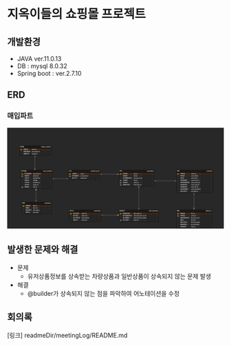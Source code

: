 # 지옥이들의 쇼핑몰 프로젝트
## 개발환경
- JAVA ver.11.0.13
- DB : mysql 8.0.32
- Spring boot : ver.2.7.10

## ERD
### 매입파트
<img src="img/purchase-erd.png"/>

## 발생한 문제와 해결
- 문제
  - 유저상품정보를 상속받는 차량상품과 일반상품이 상속되지 않는 문제 발생
- 해결
  - @builder가 상속되지 않는 점을 파악하여 어노테이션을 수정

## 회의록
[링크] readmeDir/meetingLog/README.md
